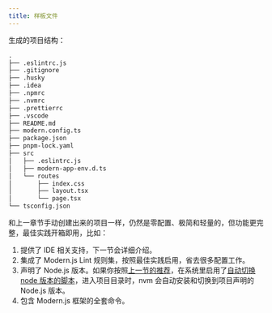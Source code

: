```yaml
---
title: 样板文件
---
```


生成的项目结构：

```md
.
├── .eslintrc.js
├── .gitignore
├── .husky
├── .idea
├── .npmrc
├── .nvmrc
├── .prettierrc
├── .vscode
├── README.md
├── modern.config.ts
├── package.json
├── pnpm-lock.yaml
├── src
│   ├── .eslintrc.js
│   ├── modern-app-env.d.ts
│   └── routes
│       ├── index.css
│       ├── layout.tsx
│       └── page.tsx
└── tsconfig.json
```

和上一章节手动创建出来的项目一样，仍然是零配置、极简和轻量的，但功能更完整，最佳实践开箱即用，比如：

1. 提供了 IDE 相关支持，下一节会详细介绍。
2. 集成了 Modern.js Lint 规则集，按照最佳实践启用，省去很多配置工作。
3. 声明了 Node.js 版本。如果你按照[上一节的推荐](../c01-getting-started/1.1-prerequisites.md)，在系统里启用了[自动切换 node 版本的脚本](https://github.com/nvm-sh/nvm#automatically-call-nvm-use)，进入项目目录时，nvm 会自动安装和切换到项目声明的 Node.js 版本。
4. 包含 Modern.js 框架的全套命令。
